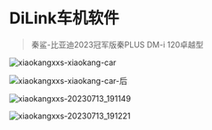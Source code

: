 # DiLink车机软件

> 秦鲨-比亚迪2023冠军版秦PLUS DM-i 120卓越型

![xiaokangxxs-xiaokang-car](https://cdn.staticaly.com/gh/xiaokangxxs/images@master/car/xiaokangxxs-xiaokang-car.1eet1hcpspr4.jpg)

![xiaokangxxs-xiaokang-car-后](https://cdn.staticaly.com/gh/xiaokangxxs/images@master/car/xiaokangxxs-xiaokang-car-后.41zc3dbxiz80.jpg)

![xiaokangxxs-20230713_191149](https://cdn.staticaly.com/gh/xiaokangxxs/images@master/car/xiaokangxxs-20230713_191149.6l5qcn5tf600.jpg)

![xiaokangxxs-20230713_191221](https://cdn.staticaly.com/gh/xiaokangxxs/images@master/car/xiaokangxxs-20230713_191221.w1131lldszk.jpg)